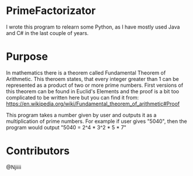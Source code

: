 # PrimeFactorizator
I wrote this program to relearn some Python, as I have mostly used Java and C# in the last couple of years.

# Purpose
In mathematics there is a theorem called Fundamental Theorem of Arithmetic.
This theroem states, that every integer greater than 1 can be represented as a product of two or more prime numbers. First versions of this theorem can be found in Euclid's Elements and the proof is a bit too complicated to be written here but you can find it from:
https://en.wikipedia.org/wiki/Fundamental_theorem_of_arithmetic#Proof

This program takes a number given by user and outputs it as a multiplication of prime numbers.
For example if user gives "5040", then the program would output "5040 = 2^4 * 3^2 * 5 * 7"

# Contributors
@Njiiii
